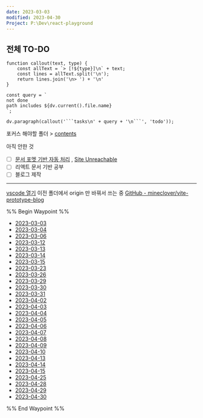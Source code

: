 ```yaml
---
date: 2023-03-03
modified: 2023-04-30
Project: P:\Dev\react-playground
---
```


## 전체 TO-DO

````dataviewjs
function callout(text, type) {
    const allText = `> [!${type}]\n` + text;
    const lines = allText.split('\n');
    return lines.join('\n> ') + '\n'
}

const query = `
not done
path includes ${dv.current().file.name}
`;

dv.paragraph(callout('```tasks\n' + query + '\n```', 'todo'));
````

포커스 해야할 폴더 > [contents](../../../contents)

아직 안한 것

- [ ] [문서 포멧 기반 자동 처리](https://github.com/mineclover/MDN-to-Markdown-for-obsidian) , [Site Unreachable](https://github.com/mineclover/ObsidianMarkdown-to-docusaurus)
- [ ] 리액트 문서 기반 공부
- [ ] 블로그 제작

---

[vscode 열기](vscode://file/P:/Dev/react-playground/)
이전 폴더에서 origin 만 바꿔서 쓰는 중
[GitHub - mineclover/vite-prototype-blog](https://github.com/mineclover/vite-prototype-blog)

%% Begin Waypoint %%

- [2023-03-03](./2023-03-03.md)
- [2023-03-04](./2023-03-04.md)
- [2023-03-06](./2023-03-06.md)
- [2023-03-12](./2023-03-12.md)
- [2023-03-13](./2023-03-13.md)
- [2023-03-14](./2023-03-14.md)
- [2023-03-15](./2023-03-15.md)
- [2023-03-23](./2023-03-23.md)
- [2023-03-26](./2023-03-26.md)
- [2023-03-29](./2023-03-29.md)
- [2023-03-30](./2023-03-30.md)
- [2023-03-31](./2023-03-31.md)
- [2023-04-02](./2023-04-02.md)
- [2023-04-03](./2023-04-03.md)
- [2023-04-04](./2023-04-04.md)
- [2023-04-05](./2023-04-05.md)
- [2023-04-06](./2023-04-06.md)
- [2023-04-07](./2023-04-07.md)
- [2023-04-08](./2023-04-08.md)
- [2023-04-09](./2023-04-09.md)
- [2023-04-10](./2023-04-10.md)
- [2023-04-13](./2023-04-13.md)
- [2023-04-14](./2023-04-14.md)
- [2023-04-15](./2023-04-15.md)
- [2023-04-25](./2023-04-25.md)
- [2023-04-28](./2023-04-28.md)
- [2023-04-29](./2023-04-29.md)
- [2023-04-30](./2023-04-30.md)

%% End Waypoint %%
